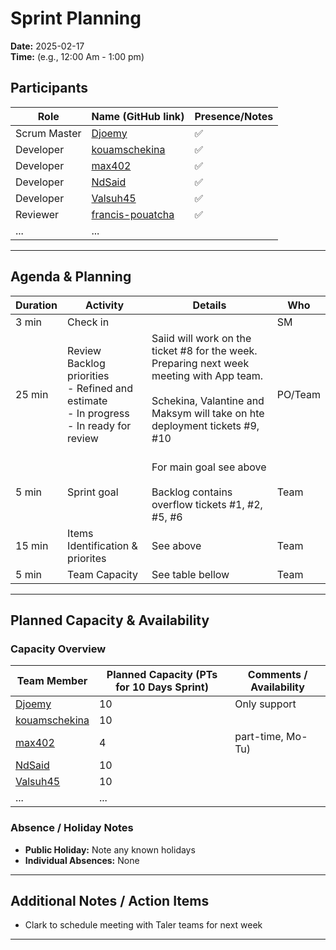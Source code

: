 # Sprint Planning

**Date:** 2025-02-17  
**Time:** (e.g., 12:00 Am - 1:00 pm)

## Participants

| Role         | Name (GitHub link)                | Presence/Notes         |
|--------------|-----------------------------------|------------------------|
| Scrum Master | [Djoemy](https://github.com/Djoemy)      |           ✅              |
| Developer    | [kouamschekina](https://github.com/kouamschekina)   |      ✅                   |
| Developer    | [max402](https://github.com/max402)   |              ✅           |
| Developer    | [NdSaid](https://github.com/NdSaid)   |            ✅             |
| Developer    | [Valsuh45](https://github.com/Valsuh45)   |          ✅               |
| Reviewer| [francis-pouatcha](https://github.com/francis-pouatcha)      |   ✅                      |
| ...          | ...                               |                        |

---

## Agenda & Planning

| Duration | Activity                       | Details                                  | Who                           |
|----------|--------------------------------|------------------------------------------|-----------------------------|
| 3 min   | Check in                        |                                            | SM                       |
| 25 min  | Review Backlog priorities <br> - Refined and estimate<br> - In progress <br> - In ready for review    |          Saiid will work on the ticket #8 for the week. Preparing next week meeting with App team. </br></br>  Schekina, Valantine and Maksym will take on hte deployment tickets #9, #10 </br></br>                                    | PO/Team                |              
| 5 min   | Sprint goal                    | For main goal see above</br></br> Backlog contains overflow tickets #1, #2, #5, #6                 | Team                     |
| 15 min   | Items Identification & priorites    | See above  | Team                    |
| 5 min   | Team Capacity              | See table bellow         | Team                    |

---

## Planned Capacity & Availability

### Capacity Overview

| Team Member        | Planned Capacity (PTs for 10 Days Sprint) | Comments / Availability |
|--------------------|-------------------------------------------|-------------------------|
| [Djoemy](https://github.com/Djoemy) | 10                        | Only support          |
| [kouamschekina](https://github.com/kouamschekina) | 10                        |                       |
| [max402](https://github.com/max402)                 | 4                        | part-time, Mo-Tu)|
| [NdSaid](https://github.com/NdSaid)             | 10                         |  |
| [Valsuh45](https://github.com/Valsuh45)           | 10                        |                       |
| ...                | ...                                       |                         |

### Absence / Holiday Notes

- **Public Holiday:** Note any known holidays
- **Individual Absences:** None

---

## Additional Notes / Action Items

- Clark to schedule meeting with Taler teams for next week
---
